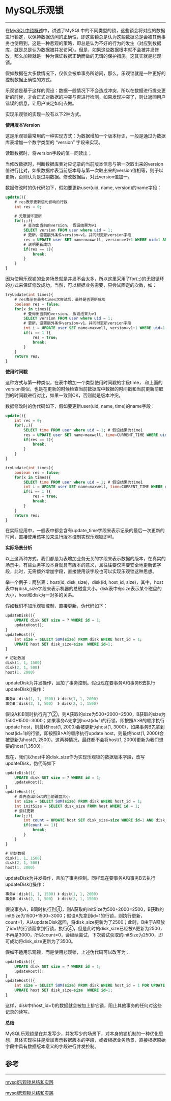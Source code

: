 # MySQL乐观锁

---

在[MySQL中锁概述](/shu-ju-ku/mysql/mysqlsuo/mysqlzhong-suo-de-fen-lei.md)中，讲述了MySQL中的不同类型的锁，这些锁会将对应的数据进行锁定，以保持数据访问的正确性，即这些锁总是认为这些数据总是会被其他事务也使用到，这是一种悲观的策略，即总是认为不好的行为的发生（对应到数据库，就是总是认为数据被并发访问）。但是，如果这些数据根本就不会被并发修改，那么加锁就是一种为保证数据正确而做的无谓的保护措施。这其实就是悲观锁。

假如数据在大多数情况下，仅仅会被单事务所访问，那么，乐观锁就是一种更好的控制数据正确性的方式。

乐观锁是基于这样的假设：数据一般情况下不会造成冲突，所以在数据进行提交更新的时候，才会正式对数据的冲突与否进行检测，如果发现冲突了，则让返回用户错误的信息，让用户决定如何去做。

实现乐观锁的实现一般有以下2种方式。

**使用版本Version**

这是乐观锁最常用的一种实现方式：为数据增加一个版本标识，一般是通过为数据库表增加一个数字类型的 “version” 字段来实现。

读取数据时，将version字段的值一同读出；

当修改数据时，判断数据库表对应记录的当前版本信息与第一次取出来的version值进行比对，如果数据库表当前版本号与第一次取出来的version值相等，则予以更新，否则认为是过期数据。修改数据后，对此version值加一。

数据修改时的伪代码如下，假如要更新user\(uid, name, version\)的name字段：

```sql
update(){
    # res表示更新语句影响的行数
    int res = 0;

    # 无限循环更新
    for(;;){
        # 查询出当前的version， 假设结果为v1
        SELECT version FROM user where uid = 1;
        # 更新，设置额外条件version=v1，并同时更新version字段
        res = UPDATE user SET name=maxwell, version=v1+1 WHERE uid=1 AND version=v1;
        # 说明更新成功
        if(res == 1){
            break;
        }
    }
}
```

因为使用乐观锁的业务场景就是并发不会太多，所以这里采用了for\(;;\)的无限循环的方式来保证修改成功。当然，可以根据业务需要，只尝试固定的次数，如：

```sql
tryUpdate(int times){
    # res表示在最多times次尝试后，最终是否更新成功
    boolean res = false;
    for(x in times){
        # 查询出当前的version， 假设结果为v1
        SELECT version FROM user where uid = 1;
        # 更新，设置额外条件version=v1，并同时更新version字段
        int i = UPDATE user SET name=maxwell, version=v1+1 WHERE uid=1 AND version=v1;
        if(i == 1 ){
            res = true;
            break;
        }
    }
    return res;
}
```

**使用时间戳**

这种方式与第一种类似，在表中增加一个类型使用时间戳的字段time， 和上面的version类似，也是在更新的时候检查当前数据库中数据的时间戳和当前更新前取到的时间戳进行对比，如果一致则OK，否则就是版本冲突。

数据修改时的伪代码如下，假如要更新user\(uid, name, time\)的name字段：

```sql
update(){
    int res = 0;
    for(;;){
        SELECT time FROM user where uid = 1; # 假设结果为time1
        res = UPDATE user SET name=maxwell, time=CURRENT_TIME WHERE uid=1 AND time=time1;
        if(res == 1){
            break;
        }
    }
}

tryUpdate(int times){
    boolean res = false;
    for(x in times){
        SELECT time FROM user where uid = 1; # 假设结果为time1
        int i = UPDATE user SET name=maxwell, time=CURRENT_TIME WHERE uid=1 AND time=time1;
        if(i == 1 ){
            res = true;
            break;
        }
    }
    return res;
}
```

在实际应用中，一般表中都会含有update\_time字段来表示记录的最后一次更新的时间，直接使用该字段来进行版本控制实现乐观锁即可。

**实际场景分析**

以上这两种方式，我们都是为表增加业务无关的字段来表示数据的版本，在真实的场景中，有些业务字段本身就具有版本的意义，且往往要仅需要安全地更新该字段，此时，无需额外增加字段，直接使用该字段也可以实现乐观锁这种思想。

举一个例子：两张表：host\(id, disk\_size\)，disk\(id, host\_id, size\)，其中，host表中有disk\_size字段来表示机器的总磁盘大小，disk表中有size表示某个磁盘的大小，host和disk为一对多的关系。

假如我们不加乐观锁控制，直接更新，伪代码如下：

```sql
updateDisk(){
    UPDATE disk SET size = ? WHERE id = 1;                                           --- ①      
    updateHost();
}
updateHost(){
    int size = SELECT SUM(size) FROM disk WHERE host_id = 1;                            --- ②
    UPDATE host SET disk_size=size  WHERE id=1;
}

# 初始数据     
disk(1, 1, 1500)   
disk(2, 1, 500)
host(1, 2000)
```

updateDisk为并发操作，且加了事务控制。假设现在要事务A和事务B去执行updateDisk\(\)操作：

```sql
事务A：disk(1, 1, 1500) 》 disk(1, 1, 2000)
事务B：disk(2, 1, 500)  》 disk(2, 1, 1500)
```

假设A和B同时执行完了②，则A获取的size为500+2000=2500，B获取的size为1500+1500=3000；如果事务A先拿到host\(id=1\)的行锁，即按照A&gt;B的顺序执行update host，则最终host\(1, 2000\)会被更新为host\(1, 3000\)，如果事务B先拿到host\(id=1\)的行锁，即按照B&gt;A的顺序执行update host，则最终host\(1, 2000\)会被更新为host\(1, 2500\)。这两种情况，最终都不会将host\(1, 2000\)更新为我们想要的host\(1,3500\)。

现在，我们以host中的disk\_size作为实现乐观锁的数据版本字段，改写updateDisk，伪代码如下

```sql
updateDisk(){
    UPDATE disk SET size = ? WHERE id = 1;                                            --- ①
    updateHost();
}
updateHost(){
    # 首先查出host的当前磁盘大小
    int size = SELECT SUM(size) FROM disk WHERE host_id = 1;                          --- ②
    int initSize = SELECT disk_size FROM host WHERE id = 1;                           --- ③
    # 尝试更新
    for(;;){
        int count = UPDATE host SET disk_size=size WHERE id=1 AND disk_size=initSize; --- ④
        if(count == 1){
            break;
        }
    }
}

# 初始数据     
disk(1, 1, 1500)   
disk(2, 1, 500)
host(1, 2000)
```

updateDisk为并发操作，且加了事务控制。同样现在要事务A和事务B去执行updateDisk\(\)操作：

```sql
事务A：disk(1, 1, 1500) 》 disk(1, 1, 2000)
事务B：disk(2, 1, 500)  》 disk(2, 1, 1500)
```

假设事务A，B同时执行到④，则A获取的initSize为500+2000=2500，B获取的initSize为1500+1500=3000；假设A先拿到id=1的行锁，则执行更新，count=1，A从updateDisk返回，将disk\_size更新为了2500；此时，B由于A释放了id=1的行锁而拿到行锁，执行④，但是此时的disk\_size已经被A更新为2500，不再是3000，所以count=0，会继续尝试，下次尝试获取的initSize为2500，即可成功将disk\_size更新为了3500。

假如不适用乐观锁，而是使用悲观锁，上述伪代码可以改写为：

```sql
updateDisk(){
    UPDATE disk SET size = ? WHERE id = 1; 
    updateHost();
}
updateHost(){
    int size = SELECT SUM(size) FROM disk WHERE host_id = 1 FOR UPDATE; 
    UPDATE host SET disk_size=size  WHERE id=1;
}
```

这样，disk中\(host\_id=1\)的数据就会被加上排它锁，阻止其他事务的任何对这些记录的读写。

**总结**

MySQL乐观锁是在并发写少，并发写少的场景下，对本身的锁机制的一种优化思想，具体实现往往是增加表示数据版本的字段，或者根据业务场景，直接根据原始字段中具有数据版本意义的字段进行并发控制。

## **参考**

---

[mysql乐观锁总结和实践](http://chenzhou123520.iteye.com/blog/1863407)

[mysql悲观锁总结和实践](http://chenzhou123520.iteye.com/blog/1860954)



